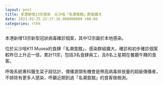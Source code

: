 ```yaml
---
layout: post
title: 本港新增13宗感染　尖沙咀「名潮食館」群組擴大
date: 2021-02-25 22:37:10.000000000 +08:00
categories: rthk
---
```


本港新增13宗新型冠狀病毒確診個案，其中12宗屬於本地感染。

位於尖沙咀K11 Musea的食肆「名潮食館」，感染群組擴大，確診和初步確診個案較昨日上升近一倍，累計11宗，包括3名食肆員工，及8名上星期在餐廳午饍的食客。

呼吸系統專科醫生梁子超估計，傳播源頭有機會是帶高病毒排放量的超級傳播者，不排除有更多人感染，呼籲近期到過「名潮食館」的食客做檢測。
